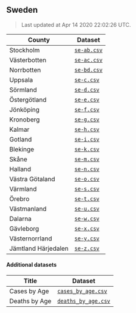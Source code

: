 ## Sweden

> Last updated at Apr 14 2020 22:02:26 UTC.


| County | Dataset |
| ------ | ------- |
| Stockholm | [`se-ab.csv`](se-ab.csv) |
| Västerbotten | [`se-ac.csv`](se-ac.csv) |
| Norrbotten | [`se-bd.csv`](se-bd.csv) |
| Uppsala | [`se-c.csv`](se-c.csv) |
| Sörmland | [`se-d.csv`](se-d.csv) |
| Östergötland | [`se-e.csv`](se-e.csv) |
| Jönköping | [`se-f.csv`](se-f.csv) |
| Kronoberg | [`se-g.csv`](se-g.csv) |
| Kalmar | [`se-h.csv`](se-h.csv) |
| Gotland | [`se-i.csv`](se-i.csv) |
| Blekinge | [`se-k.csv`](se-k.csv) |
| Skåne | [`se-m.csv`](se-m.csv) |
| Halland | [`se-n.csv`](se-n.csv) |
| Västra Götaland | [`se-o.csv`](se-o.csv) |
| Värmland | [`se-s.csv`](se-s.csv) |
| Örebro | [`se-t.csv`](se-t.csv) |
| Västmanland | [`se-u.csv`](se-u.csv) |
| Dalarna | [`se-w.csv`](se-w.csv) |
| Gävleborg | [`se-x.csv`](se-x.csv) |
| Västernorrland | [`se-y.csv`](se-y.csv) |
| Jämtland Härjedalen | [`se-z.csv`](se-z.csv) |

#### Additional datasets

| Title | Dataset |
| ----- | ------- |
| Cases by Age | [`cases_by_age.csv`](additional/cases_by_age.csv) |
| Deaths by Age | [`deaths_by_age.csv`](additional/deaths_by_age.csv) |

